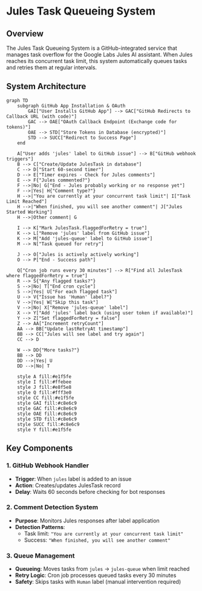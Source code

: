 # Jules Task Queueing System

## Overview

The Jules Task Queueing System is a GitHub-integrated service that manages task overflow for the Google Labs Jules AI assistant. When Jules reaches its concurrent task limit, this system automatically queues tasks and retries them at regular intervals.

## System Architecture

```mermaid
graph TD
    subgraph GitHub App Installation & OAuth
        GAI["User Installs GitHub App"] --> GAC["GitHub Redirects to Callback URL (with code)"]
        GAC --> OAE["OAuth Callback Endpoint (Exchange code for tokens)"]
        OAE --> STD["Store Tokens in Database (encrypted)"]
        STD --> SUCC["Redirect to Success Page"]
    end

    A["User adds 'jules' label to GitHub issue"] --> B["GitHub webhook triggers"]
    B --> C["Create/Update JulesTask in database"]
    C --> D["Start 60-second timer"]
    D --> E["Timer expires - Check for Jules comments"]
    E --> F{"Jules commented?"}
    F -->|No| G["End - Jules probably working or no response yet"]
    F -->|Yes| H{"Comment type?"}
    H -->|"You are currently at your concurrent task limit"| I["Task Limit Reached"]
    H -->|"When finished, you will see another comment"| J["Jules Started Working"]
    H -->|Other comment| G

    I --> K["Mark JulesTask.flaggedForRetry = true"]
    K --> L["Remove 'jules' label from GitHub issue"]
    K --> M["Add 'jules-queue' label to GitHub issue"]
    M --> N["Task queued for retry"]

    J --> O["Jules is actively actively working"]
    O --> P["End - Success path"]

    Q["Cron job runs every 30 minutes"] --> R["Find all JulesTask where flaggedForRetry = true"]
    R --> S{"Any flagged tasks?"}
    S -->|No| T["End cron cycle"]
    S -->|Yes| U["For each flagged task"]
    U --> V{"Issue has 'Human' label?"}
    V -->|Yes| W["Skip this task"]
    V -->|No| X["Remove 'jules-queue' label"]
    X --> Y["Add 'jules' label back (using user token if available)"]
    Y --> Z["Set flaggedForRetry = false"]
    Z --> AA["Increment retryCount"]
    AA --> BB["Update lastRetryAt timestamp"]
    BB --> CC["Jules will see label and try again"]
    CC --> D

    W --> DD{"More tasks?"}
    BB --> DD
    DD -->|Yes| U
    DD -->|No| T

    style A fill:#e1f5fe
    style I fill:#ffebee
    style J fill:#e8f5e8
    style Q fill:#fff3e0
    style CC fill:#e1f5fe
    style GAI fill:#c8e6c9
    style GAC fill:#c8e6c9
    style OAE fill:#c8e6c9
    style STD fill:#c8e6c9
    style SUCC fill:#c8e6c9
    style Y fill:#e1f5fe
```

## Key Components

### 1. GitHub Webhook Handler

- **Trigger**: When `jules` label is added to an issue
- **Action**: Creates/updates JulesTask record
- **Delay**: Waits 60 seconds before checking for bot responses

### 2. Comment Detection System

- **Purpose**: Monitors Jules responses after label application
- **Detection Patterns**:
  - Task limit: `"You are currently at your concurrent task limit"`
  - Success: `"When finished, you will see another comment"`

### 3. Queue Management

- **Queueing**: Moves tasks from `jules` → `jules-queue` when limit reached
- **Retry Logic**: Cron job processes queued tasks every 30 minutes
- **Safety**: Skips tasks with `Human` label (manual intervention required)
